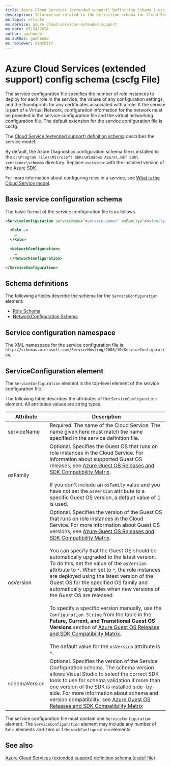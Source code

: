 ```yaml
---
title: Azure Cloud Services (extended support) Definition Schema (.cscfg File) | Microsoft Docs
description: Information related to the definition schema for Cloud Services (extended support)
ms.topic: article
ms.service: azure-cloud-services-extended-support
ms.date: 07/24/2024
author: gachandw
ms.author: gachandw
ms.reviewer: mimckitt
---
```


# Azure Cloud Services (extended support) config schema (cscfg File)

The service configuration file specifies the number of role instances to deploy for each role in the service, the values of any configuration settings, and the thumbprints for any certificates associated with a role. If the service is part of a Virtual Network, configuration information for the network must be provided in the service configuration file and the virtual networking configuration file. The default extension for the service configuration file is cscfg.

The [Cloud Service (extended support) definition schema](schema-csdef-file.md) describes the service model.

By default, the Azure Diagnostics configuration schema file is installed to the `C:\Program Files\Microsoft SDKs\Windows Azure\.NET SDK\<version>\schemas` directory. Replace `<version>` with the installed version of the [Azure SDK](https://azure.microsoft.com/downloads/).

For more information about configuring roles in a service, see [What is the Cloud Service model](../cloud-services/cloud-services-model-and-package.md).

## Basic service configuration schema
The basic format of the service configuration file is as follows.

```xml
<ServiceConfiguration serviceName="<service-name>" osFamily="<osfamily-number>" osVersion="<os-version>" schemaVersion="<schema-version>">

  <Role …>
    …
  </Role>

  <NetworkConfiguration>
    …
  </NetworkConfiguration>

</ServiceConfiguration>
```

## Schema definitions
The following articles describe the schema for the `ServiceConfiguration` element:

- [Role Schema](schema-cscfg-role.md)
- [NetworkConfiguration Schema](schema-cscfg-networkconfiguration.md)

## Service configuration namespace
The XML namespace for the service configuration file is: `http://schemas.microsoft.com/ServiceHosting/2008/10/ServiceConfiguration`.

##  <a name="ServiceConfiguration"></a> ServiceConfiguration element
The `ServiceConfiguration` element is the top-level element of the service configuration file.

The following table describes the attributes of the `ServiceConfiguration` element. All attributes values are string types.

| Attribute | Description |
| --------- | ----------- |
|serviceName|Required. The name of the Cloud Service. The name given here must match the name specified in the service definition file.|
|osFamily|Optional. Specifies the Guest OS that runs on role instances in the Cloud Service. For information about supported Guest OS releases, see [Azure Guest OS Releases and SDK Compatibility Matrix](../cloud-services/cloud-services-guestos-update-matrix.md).<br /><br /> If you don't include an `osFamily` value and you have not set the `osVersion` attribute to a specific Guest OS version, a default value of 1 is used.|
|osVersion|Optional. Specifies the version of the Guest OS that runs on role instances in the Cloud Service. For more information about Guest OS versions, see [Azure Guest OS Releases and SDK Compatibility Matrix](../cloud-services/cloud-services-guestos-update-matrix.md).<br /><br /> You can specify that the Guest OS should be automatically upgraded to the latest version. To do this, set the value of the `osVersion` attribute to `*`. When set to `*`, the role instances are deployed using the latest version of the Guest OS for the specified OS family and automatically upgrades when new versions of the Guest OS are released.<br /><br /> To specify a specific version manually, use the `Configuration String` from the table in the **Future, Current, and Transitional Guest OS Versions** section of [Azure Guest OS Releases and SDK Compatibility Matrix](../cloud-services/cloud-services-guestos-update-matrix.md).<br /><br /> The default value for the `osVersion` attribute is `*`.|
|schemaVersion|Optional. Specifies the version of the Service Configuration schema. The schema version allows Visual Studio to select the correct SDK tools to use for schema validation if more than one version of the SDK is installed side-by-side. For more information about schema and version compatibility, see [Azure Guest OS Releases and SDK Compatibility Matrix](../cloud-services/cloud-services-guestos-update-matrix.md)|

The service configuration file must contain one `ServiceConfiguration` element. The `ServiceConfiguration` element may include any number of `Role` elements and zero or 1 `NetworkConfiguration` elements.

## See also

[Azure Cloud Services (extended support) definition schema (csdef file)](schema-csdef-file.md)